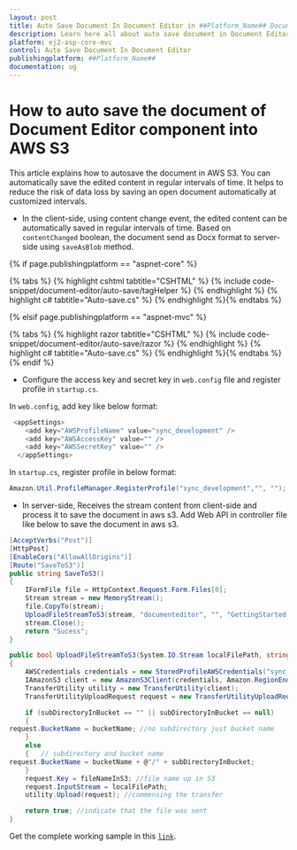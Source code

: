 ```yaml
---
layout: post
title: Auto Save Document In Document Editor in ##Platform_Name## Document Editor Component
description: Learn here all about auto save document in Document Editor in Syncfusion ##Platform_Name## Document Editor component of syncfusion and more.
platform: ej2-asp-core-mvc
control: Auto Save Document In Document Editor
publishingplatform: ##Platform_Name##
documentation: ug
---
```



# How to auto save the document of Document Editor component into AWS S3

This article explains how to autosave the document in AWS S3. You can automatically save the edited content in regular intervals of time. It helps to reduce the risk of data loss by saving an open document automatically at customized intervals.

* In the client-side, using content change event, the edited content can be automatically saved in regular intervals of time. Based on `contentChanged` boolean, the document send as Docx format to server-side using `saveAsBlob` method.

{% if page.publishingplatform == "aspnet-core" %}

{% tabs %}
{% highlight cshtml tabtitle="CSHTML" %}
{% include code-snippet/document-editor/auto-save/tagHelper %}
{% endhighlight %}
{% highlight c# tabtitle="Auto-save.cs" %}
{% endhighlight %}{% endtabs %}

{% elsif page.publishingplatform == "aspnet-mvc" %}

{% tabs %}
{% highlight razor tabtitle="CSHTML" %}
{% include code-snippet/document-editor/auto-save/razor %}
{% endhighlight %}
{% highlight c# tabtitle="Auto-save.cs" %}
{% endhighlight %}{% endtabs %}
{% endif %}



* Configure the access key and secret key in `web.config` file and register profile in `startup.cs`.

In `web.config`, add key like below format:

```c#
 <appSettings>
    <add key="AWSProfileName" value="sync_development" />
    <add key="AWSAccessKey" value="" />
    <add key="AWSSecretKey" value="" />
  </appSettings>
```

In `startup.cs`, register profile in below format:

```c#
Amazon.Util.ProfileManager.RegisterProfile("sync_development","", "");
```

* In server-side, Receives the stream content from client-side and process it to save the document in aws s3. Add Web API in controller file like below to save the document in aws s3.

```c#
[AcceptVerbs("Post")]
[HttpPost]
[EnableCors("AllowAllOrigins")]
[Route("SaveToS3")]
public string SaveToS3()
{
    IFormFile file = HttpContext.Request.Form.Files[0];
    Stream stream = new MemoryStream();
    file.CopyTo(stream);
    UploadFileStreamToS3(stream, "documenteditor", "", "GettingStarted.docx");
    stream.Close();
    return "Sucess";
}

public bool UploadFileStreamToS3(System.IO.Stream localFilePath, string bucketName, string subDirectoryInBucket, string fileNameInS3)
{
    AWSCredentials credentials = new StoredProfileAWSCredentials("sync_development");
    IAmazonS3 client = new AmazonS3Client(credentials, Amazon.RegionEndpoint.USEast1);
    TransferUtility utility = new TransferUtility(client);
    TransferUtilityUploadRequest request = new TransferUtilityUploadRequest();

    if (subDirectoryInBucket == "" || subDirectoryInBucket == null)
    {
request.BucketName = bucketName; //no subdirectory just bucket name  
    }
    else
    {   // subdirectory and bucket name  
request.BucketName = bucketName + @"/" + subDirectoryInBucket;
    }
    request.Key = fileNameInS3; //file name up in S3  
    request.InputStream = localFilePath;
    utility.Upload(request); //commensing the transfer  

    return true; //indicate that the file was sent  
}
```

Get the complete working sample in this [`link`](https://github.com/SyncfusionExamples/Auto-Save-documents-in-Word-Processor).
